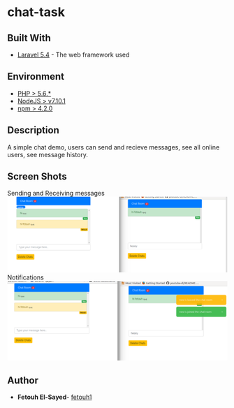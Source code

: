 # chat-task

## Built With
* [Laravel 5.4](https://laravel.com/docs/5.4/) - The web framework used

## Environment
* [PHP > 5.6.*](http://php.net)
* [NodeJS > v7.10.1](https://nodejs.org/en/docs/)
* [npm > 4.2.0](https://www.npmjs.com/)

## Description
A simple chat demo, users can send and recieve messages, see all online users, see message history.

## Screen Shots

Sending and Receiving messages
![Sending and Receiving messages](/screenshots/send-receive.png?raw=true "send-receive")
Notifications
![Notifications](/screenshots/notifications.png?raw=true "notifications")

## Author
* **Fetouh El-Sayed**- [fetouh1](https://github.com/fetouh1)
